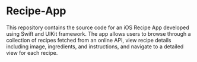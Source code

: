 # Recipe-App
This repository contains the source code for an iOS Recipe App developed using Swift and UIKit framework. The app allows users to browse through a collection of recipes fetched from an online API, view recipe details including image, ingredients, and instructions, and navigate to a detailed view for each recipe.
